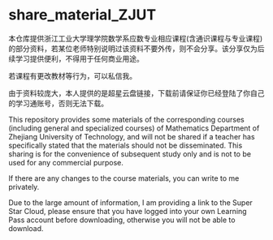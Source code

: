 # share_material_ZJUT

本仓库提供浙江工业大学理学院数学系应数专业相应课程(含通识课程与专业课程)的部分资料，若某位老师特别说明过该资料不要外传，则不会分享。该分享仅为后续学习提供便利，不得用于任何商业用途。

若课程有更改教材等行为，可以私信我。

由于资料较庞大，本人提供的是超星云盘链接，下载前请保证你已经登陆了你自己的学习通账号，否则无法下载。

This repository provides some materials of the corresponding courses (including general and specialized courses) of Mathematics Department of Zhejiang University of Technology, and will not be shared if a teacher has specifically stated that the materials should not be disseminated. This sharing is for the convenience of subsequent study only and is not to be used for any commercial purpose.

If there are any changes to the course materials, you can write to me privately.

Due to the large amount of information, I am providing a link to the Super Star Cloud, please ensure that you have logged into your own Learning Pass account before downloading, otherwise you will not be able to download.
